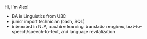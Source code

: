 Hi, I'm Alex! 
- BA in Linguistics from UBC
- junior import technician (bash, SQL)  
- interested in NLP, machine learning, translation engines, text-to-speech/speech-to-text, and language revitalization
